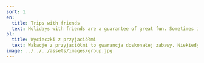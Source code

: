 ```yaml
---
sort: 1
en:
  title: Trips with friends
  text: Holidays with friends are a guarantee of great fun. Sometimes it may be a problem to reconcile the deadlines, different preferences and budgets of individual participants. Planning such a trip with friends may turn into another project to be implemented, and that's not what relaxation is about. We will be happy to take over all the tedious stages of planning and implementing the trip so that you and your friends can focus only on relaxation.
pl:
  title: Wycieczki z przyjaciółmi
  text: Wakacje z przyjaciółmi to gwarancja doskonałej zabawy. Niekiedy problemem może być pogodzenie terminów, różnych preferencji i budżetów poszczególnych uczestników. Planowanie takiej wycieczki ze znajomymi może się zamienić w kolejny projekt do realizacji, a przecież nie o to chodzi w wypoczynku. Z chęcią przejmiemy wszystkie żmudne etapy planowania i realizacji wycieczki tak aby Ty i Twoi przyjaciele skupili się tylko na relaksie.
image: ../../../assets/images/group.jpg
---
```

